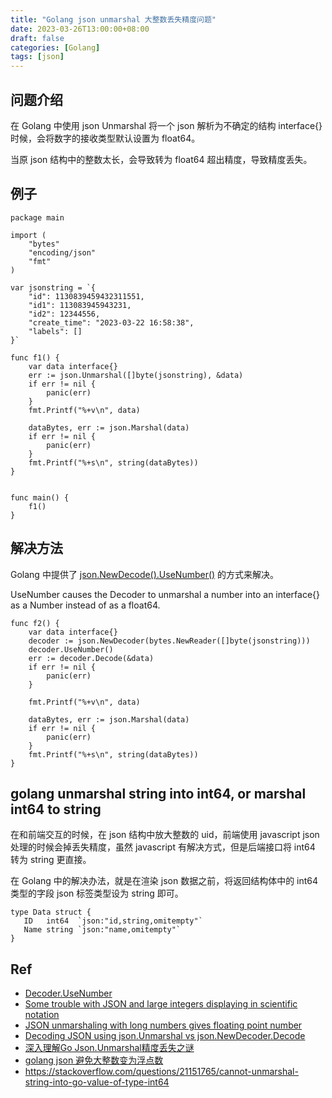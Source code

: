 ```yaml
---
title: "Golang json unmarshal 大整数丢失精度问题"
date: 2023-03-26T13:00:00+08:00
draft: false
categories: [Golang]
tags: [json]
---
```


## 问题介绍
在 Golang 中使用 json Unmarshal 将一个 json 解析为不确定的结构 interface{} 时候，会将数字的接收类型默认设置为 float64。

当原 json 结构中的整数太长，会导致转为 float64 超出精度，导致精度丢失。


## 例子
```
package main

import (
	"bytes"
	"encoding/json"
	"fmt"
)

var jsonstring = `{
	"id": 1130839459432311551,
	"id1": 113083945943231,
	"id2": 12344556, 
	"create_time": "2023-03-22 16:58:38",
	"labels": []
}`

func f1() {
	var data interface{}
	err := json.Unmarshal([]byte(jsonstring), &data)
	if err != nil {
		panic(err)
	}
	fmt.Printf("%+v\n", data)

	dataBytes, err := json.Marshal(data)
	if err != nil {
		panic(err)
	}
	fmt.Printf("%+s\n", string(dataBytes))
}


func main() {
	f1()
}
```

## 解决方法
Golang 中提供了 [json.NewDecode().UseNumber()](https://pkg.go.dev/encoding/json#Decoder.UseNumber) 的方式来解决。

UseNumber causes the Decoder to unmarshal a number into an interface{} as a Number instead of as a float64.

```
func f2() {
	var data interface{}
	decoder := json.NewDecoder(bytes.NewReader([]byte(jsonstring)))
	decoder.UseNumber()
	err := decoder.Decode(&data)
	if err != nil {
		panic(err)
	}

	fmt.Printf("%+v\n", data)

	dataBytes, err := json.Marshal(data)
	if err != nil {
		panic(err)
	}
	fmt.Printf("%+s\n", string(dataBytes))
}
```

## golang unmarshal string into int64, or marshal int64 to string
在和前端交互的时候，在 json 结构中放大整数的 uid，前端使用 javascript json 处理的时候会掉丢失精度，虽然 javascript 有解决方式，但是后端接口将 int64 转为 string 更直接。

在 Golang 中的解决办法，就是在渲染 json 数据之前，将返回结构体中的 int64 类型的字段 json 标签类型设为 string 即可。

```
type Data struct {
   ID   int64  `json:"id,string,omitempty"`
   Name string `json:"name,omitempty"`
}
```


## Ref
- [Decoder.UseNumber](https://pkg.go.dev/encoding/json#Decoder.UseNumber)
- [Some trouble with JSON and large integers displaying in scientific notation](https://www.reddit.com/r/golang/comments/wyl6fl/some_trouble_with_json_and_large_integers/)
- [JSON unmarshaling with long numbers gives floating point number](https://stackoverflow.com/questions/22343083/json-unmarshaling-with-long-numbers-gives-floating-point-number)
- [Decoding JSON using json.Unmarshal vs json.NewDecoder.Decode](https://stackoverflow.com/questions/21197239/decoding-json-using-json-unmarshal-vs-json-newdecoder-decode)
- [深入理解Go Json.Unmarshal精度丢失之谜](https://zhuanlan.zhihu.com/p/467537027)
- [golang json 避免大整数变为浮点数](https://rivers-shall.github.io/2020/06/23/golang-json-%E9%81%BF%E5%85%8D%E5%A4%A7%E6%95%B4%E6%95%B0%E5%8F%98%E4%B8%BA%E6%B5%AE%E7%82%B9%E6%95%B0/)
- https://stackoverflow.com/questions/21151765/cannot-unmarshal-string-into-go-value-of-type-int64

